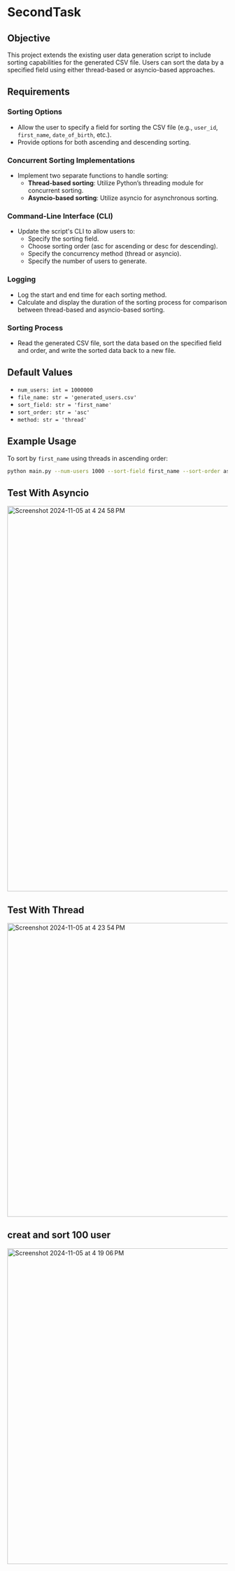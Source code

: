 # SecondTask

## Objective
This project extends the existing user data generation script to include sorting capabilities for the generated CSV file. Users can sort the data by a specified field using either thread-based or asyncio-based approaches.

## Requirements

### Sorting Options
- Allow the user to specify a field for sorting the CSV file (e.g., `user_id`, `first_name`, `date_of_birth`, etc.).
- Provide options for both ascending and descending sorting.

### Concurrent Sorting Implementations
- Implement two separate functions to handle sorting:
  - **Thread-based sorting**: Utilize Python’s threading module for concurrent sorting.
  - **Asyncio-based sorting**: Utilize asyncio for asynchronous sorting.

### Command-Line Interface (CLI)
- Update the script's CLI to allow users to:
  - Specify the sorting field.
  - Choose sorting order (asc for ascending or desc for descending).
  - Specify the concurrency method (thread or asyncio).
  - Specify the number of users to generate.

### Logging
- Log the start and end time for each sorting method.
- Calculate and display the duration of the sorting process for comparison between thread-based and asyncio-based sorting.

### Sorting Process
- Read the generated CSV file, sort the data based on the specified field and order, and write the sorted data back to a new file.

## Default Values
- `num_users: int = 1000000`
- `file_name: str = 'generated_users.csv'`
- `sort_field: str = 'first_name'`
- `sort_order: str = 'asc'`
- `method: str = 'thread'`

## Example Usage
To sort by `first_name` using threads in ascending order:
```bash
python main.py --num-users 1000 --sort-field first_name --sort-order asc --method thread
```


## Test With Asyncio

<img width="879" alt="Screenshot 2024-11-05 at 4 24 58 PM" src="https://github.com/user-attachments/assets/edd82254-0238-4565-9446-b903d34f6b6d">

## Test With Thread

<img width="670" alt="Screenshot 2024-11-05 at 4 23 54 PM" src="https://github.com/user-attachments/assets/3d555f01-05e0-438d-9c32-adf77f7f9053">

## creat and sort 100 user

<img width="720" alt="Screenshot 2024-11-05 at 4 19 06 PM" src="https://github.com/user-attachments/assets/547dc751-5864-4b33-b2a3-a73018752e00">
